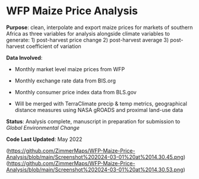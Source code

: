 # WFP Maize Price Analysis


**Purpose**:        clean, interpolate and export maize prices for markets of southern Africa as three variables for analysis alongside climate variables to generate: 1) post-harvest price change 2) post-harvest average 3) post-harvest coefficient of variation

**Data Involved**:    

- Monthly market level maize prices from WFP
- Monthly exchange rate data from BIS.org
- Monthly consumer price index data from BLS.gov

- Will be merged with TerraClimate precip & temp metrics, geographical distance measures using NASA gROADS and proximal land-use data

**Status**:   Analysis complete, manuscript in preparation for submission to _Global Environmental Change_

**Code Last Updated**:    May 2022

(https://github.com/ZimmerMaps/WFP-Maize-Price-Analysis/blob/main/Screenshot%202024-03-01%20at%2014.30.45.png)
(https://github.com/ZimmerMaps/WFP-Maize-Price-Analysis/blob/main/Screenshot%202024-03-01%20at%2014.30.53.png)
